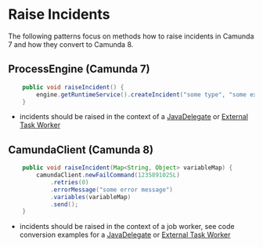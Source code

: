 # Raise Incidents

The following patterns focus on methods how to raise incidents in Camunda 7 and how they convert to Camunda 8.

## ProcessEngine (Camunda 7)

```java
	public void raiseIncident() {
        engine.getRuntimeService().createIncident("some type", "some executionId", "some configuration", "some message");
    }
```

-   incidents should be raised in the context of a [JavaDelegate](../java-spring-delegate/) or [External Task Worker](../java-spring-external-task-worker/)

## CamundaClient (Camunda 8)

```java
	public void raiseIncident(Map<String, Object> variableMap) {
        camundaClient.newFailCommand(1235891025L)
            .retries(0)
            .errorMessage("some error message")
            .variables(variableMap)
            .send();
	}
```

-   incidents should be raised in the context of a job worker, see code conversion examples for a [JavaDelegate](../java-spring-delegate/) or [External Task Worker](../java-spring-external-task-worker/)
